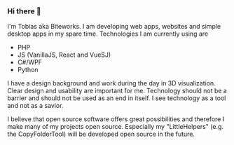 ### Hi there 👋
I'm Tobias aka Biteworks. I am developing web apps, websites and simple desktop apps in my spare time.
Technologies I am currently using are 
* PHP
* JS (VanillaJS, React and VueSJ)
* C#/WPF
* Python

I have a design background and work during the day in 3D visualization. Clear design and usability are important for me. Technology should not be a barrier and should not be used as an end in itself. I see technology as a tool and not as a savior.

I believe that open source software offers great possibilities and therefore I make many of my projects open source. Especially my "LittleHelpers" (e.g. the CopyFolderTool) will be developed open source in the future.  

<!--- ![alt text](https://tobiaswilhelm.com/apps/generated-svg/?) -->
